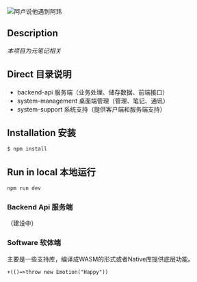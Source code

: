 ![阿卢说他遇到阿玮](https://tvax2.sinaimg.cn/crop.47.138.345.345.180/6b20647bly8fh6rmudt3cj20c80ha40r.jpg)

## Description

*本项目为元笔记相关*

## Direct 目录说明

* backend-api 服务端（业务处理、储存数据、前端接口）
* system-management 桌面端管理（管理、笔记、通讯）
* system-support 系统支持（提供客户端和服务端支持）

## Installation 安装

```bash
$ npm install
```

## Run in local 本地运行

```bash
npm run dev
```

### Backend Api 服务端

（建设中）

### Software 软体端

主要是一些支持库，编译成WASM的形式或者Native库提供底层功能。

`+(()=>throw new Emotion("Happy"))`
